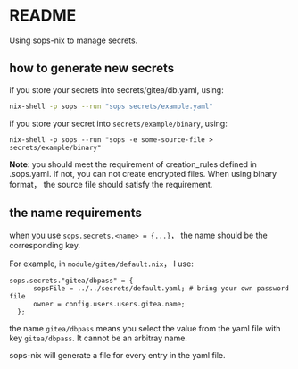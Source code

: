 # README

Using sops-nix to manage secrets.

## how to generate new secrets

if you store your secrets into secrets/gitea/db.yaml, using:

```sh
nix-shell -p sops --run "sops secrets/example.yaml"
```

if you store your secret into `secrets/example/binary`, using:
```
nix-shell -p sops --run "sops -e some-source-file > secrets/example/binary"
```

**Note**: you should meet the requirement of creation_rules defined in .sops.yaml. If not, you can not create encrypted files.
When using binary format， the source file should satisfy the requirement.

## the name requirements

when you use `sops.secrets.<name> = {...}`， the name should be the corresponding key.

For example, in `module/gitea/default.nix`， I use:

```
sops.secrets."gitea/dbpass" = {
      sopsFile = ../../secrets/default.yaml; # bring your own password file
      owner = config.users.users.gitea.name;
  };
```

the name `gitea/dbpass` means you select the value from the yaml file with key `gitea/dbpass`. It cannot be an arbitray name.

sops-nix will generate a file for every entry in the yaml file.